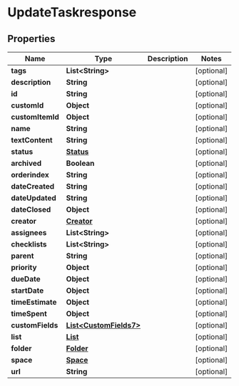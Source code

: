 

# UpdateTaskresponse


## Properties

| Name | Type | Description | Notes |
|------------ | ------------- | ------------- | -------------|
|**tags** | **List&lt;String&gt;** |  |  [optional] |
|**description** | **String** |  |  [optional] |
|**id** | **String** |  |  [optional] |
|**customId** | **Object** |  |  [optional] |
|**customItemId** | **Object** |  |  [optional] |
|**name** | **String** |  |  [optional] |
|**textContent** | **String** |  |  [optional] |
|**status** | [**Status**](Status.md) |  |  [optional] |
|**archived** | **Boolean** |  |  [optional] |
|**orderindex** | **String** |  |  [optional] |
|**dateCreated** | **String** |  |  [optional] |
|**dateUpdated** | **String** |  |  [optional] |
|**dateClosed** | **Object** |  |  [optional] |
|**creator** | [**Creator**](Creator.md) |  |  [optional] |
|**assignees** | **List&lt;String&gt;** |  |  [optional] |
|**checklists** | **List&lt;String&gt;** |  |  [optional] |
|**parent** | **String** |  |  [optional] |
|**priority** | **Object** |  |  [optional] |
|**dueDate** | **Object** |  |  [optional] |
|**startDate** | **Object** |  |  [optional] |
|**timeEstimate** | **Object** |  |  [optional] |
|**timeSpent** | **Object** |  |  [optional] |
|**customFields** | [**List&lt;CustomFields7&gt;**](CustomFields7.md) |  |  [optional] |
|**list** | [**List**](List.md) |  |  [optional] |
|**folder** | [**Folder**](Folder.md) |  |  [optional] |
|**space** | [**Space**](Space.md) |  |  [optional] |
|**url** | **String** |  |  [optional] |




